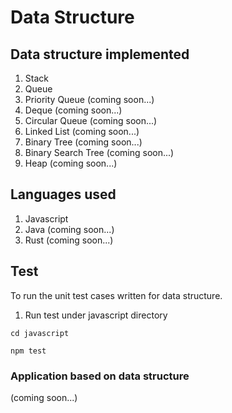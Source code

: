 # Data Structure

## Data structure implemented

1. Stack
2. Queue
3. Priority Queue (coming soon...)
4. Deque (coming soon...)
5. Circular Queue (coming soon...)
6. Linked List (coming soon...)
7. Binary Tree (coming soon...)
8. Binary Search Tree (coming soon...)
9. Heap (coming soon...)

## Languages used

1. Javascript
2. Java (coming soon...)
3. Rust (coming soon...)

## Test

To run the unit test cases written for data structure.

1.  Run test under javascript directory

```
cd javascript

npm test
```

### Application based on data structure

(coming soon...)
